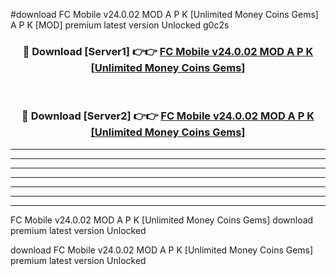 #download FC Mobile v24.0.02 MOD A P K [Unlimited Money Coins Gems]  A P K [MOD] premium latest version Unlocked g0c2s 



<div align="center">
<h3>🔴 Download [Server1] 👉👉 <a href="https://apkdownload2.web.app/">FC Mobile v24.0.02 MOD A P K [Unlimited Money Coins Gems] </a></h3><br>

<h3>🔴 Download [Server2] 👉👉 <a href="https://apkdownload2.web.app/">FC Mobile v24.0.02 MOD A P K [Unlimited Money Coins Gems] </a></h3>
</div>





----------------------------------------------------------

----------------------------------------------------------

----------------------------------------------------------

----------------------------------------------------------

----------------------------------------------------------

----------------------------------------------------------

----------------------------------------------------------

FC Mobile v24.0.02 MOD A P K [Unlimited Money Coins Gems]  download premium latest version Unlocked

download FC Mobile v24.0.02 MOD A P K [Unlimited Money Coins Gems]  premium latest version Unlocked
